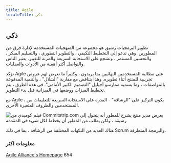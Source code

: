 ```yaml
---
title: Agile
localeTitle: ذكي
---
```

## ذكي

تطوير البرمجيات رشيق هو مجموعة من المنهجيات المستخدمة لإدارة فرق من المطورين. وهي تدعو إلى التخطيط التكيفي ، والتطوير التطوري ، والتسليم المبكر ، والتحسين المستمر ، وتشجع على الاستجابة السريعة والمرنة للتغيير. يعتبر الناس والتواصل أكثر أهمية من الأدوات والعمليات.

تؤكد Agile على مطالبة المستخدمين النهائيين بما يريدون ، وكثيراً ما تعرض لهم عروض تجريبية للمنتج أثناء تطويره. وهذا يتناقض مع مقاربة "الشلال" ، والتنمية المدفوعة بالمواصفات ، وما يسميه ممارسو أجيليل "التصميم الكبير الأمامي". في هذه الطرق ، يتم تخطيط الميزات ووضعها في الميزانية قبل بدء التطوير.

مع Agile ، يكون التركيز على "الرشاقة" - القدرة على الاستجابة السريعة للتعليقات من المستخدمين والظروف المتغيرة الأخرى.

![فيلم كوميدي من Commitstrip.com يعرض مدير منتج يشرح للمطور أنه يتحول إلى رشيقة ، ولكن يطلب من المطور أن يخطط لكل شيء في المقدمة](https://www.commitstrip.com/wp-content/uploads/2017/01/Strip-Budegt-fixe-pour-projet-flexible-english650-final.jpg)

هناك العديد من النكهات المختلفة من الرشاقة ، بما في ذلك Scrum والبرمجة المتطرفة.

### معلومات اكثر

[Agile Alliance's Homepage](https://www.agilealliance.org/)
654

